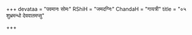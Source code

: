 +++
devataa = "पवमानः सोमः"
RShiH = "जमदग्निः"
ChandaH = "गायत्री"
title = "०५ शुभ्रमन्धो देववातमप्सु"

+++
